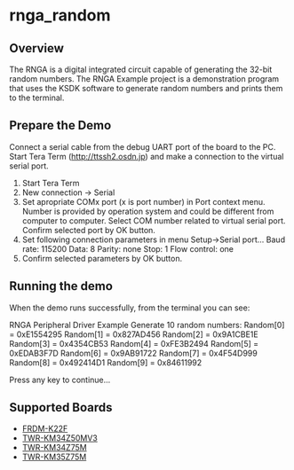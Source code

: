 # rnga_random

## Overview
The RNGA is a digital integrated circuit capable of generating the 32-bit random numbers. The RNGA
Example project is a demonstration program that uses the KSDK software to generate random numbers
and prints them to the terminal.

## Prepare the Demo
Connect a serial cable from the debug UART port of the board to the PC. Start Tera Term
(http://ttssh2.osdn.jp) and make a connection to the virtual serial port.

1. Start Tera Term
2. New connection -> Serial
3. Set apropriate COMx port (x is port number) in Port context menu. Number is provided by operation
   system and could be different from computer to computer. Select COM number related to virtual
   serial port. Confirm selected port by OK button.
4. Set following connection parameters in menu Setup->Serial port...
        Baud rate:    115200
        Data:         8
        Parity:       none
        Stop:         1
        Flow control: one
5.  Confirm selected parameters by OK button.

## Running the demo
When the demo runs successfully, from the terminal you can see:

RNGA Peripheral Driver Example
Generate 10 random numbers:
Random[0] = 0xE1554295
Random[1] = 0x827AD456
Random[2] = 0x9A1CBE1E
Random[3] = 0x4354CB53
Random[4] = 0xFE3B2494
Random[5] = 0xEDAB3F7D
Random[6] = 0x9AB91722
Random[7] = 0x4F54D999
Random[8] = 0x492414D1
Random[9] = 0x84611992

 Press any key to continue...

## Supported Boards
- [FRDM-K22F](../../../_boards/frdmk22f/driver_examples/rnga/random/example_board_readme.md)
- [TWR-KM34Z50MV3](../../../_boards/twrkm34z50mv3/driver_examples/rnga/random/example_board_readme.md)
- [TWR-KM34Z75M](../../../_boards/twrkm34z75m/driver_examples/rnga/random/example_board_readme.md)
- [TWR-KM35Z75M](../../../_boards/twrkm35z75m/driver_examples/rnga/random/example_board_readme.md)
